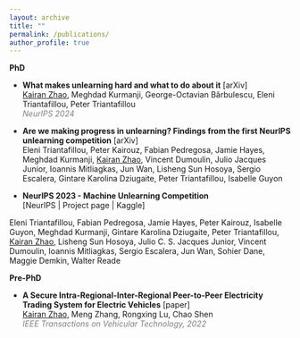 ```yaml
---
layout: archive
title: ""
permalink: /publications/
author_profile: true
---
```


**PhD**

<!-- * [What makes unlearning hard and what to do about it](https://arxiv.org/pdf/2406.01257).
**Kairan Zhao**, Meghdad Kurmanji, George-Octavian Bărbulescu, Eleni Triantafillou, Peter Triantafillou. 
*NeurIPS 2024.* -->

<!-- - **What makes unlearning hard and what to do about it** [[arXiv](https://arxiv.org/pdf/2406.01257)]   -->
- **What makes unlearning hard and what to do about it** <a href="https://arxiv.org/pdf/2406.01257" style="text-decoration:none;">[arXiv]</a>  
<u>Kairan Zhao</u>, Meghdad Kurmanji, George-Octavian Bărbulescu, Eleni Triantafillou, Peter Triantafillou  
<span style="color:gray;">_NeurIPS 2024_</span>

- **Are we making progress in unlearning? Findings from the first NeurIPS unlearning competition** <a href="https://arxiv.org/pdf/2406.09073" style="text-decoration:none;">[arXiv]</a>  
Eleni Triantafillou, Peter Kairouz, Fabian Pedregosa, Jamie Hayes, Meghdad Kurmanji, <u>Kairan Zhao</u>, Vincent Dumoulin, Julio Jacques Junior, Ioannis Mitliagkas, Jun Wan, Lisheng Sun Hosoya, Sergio Escalera, Gintare Karolina Dziugaite, Peter Triantafillou, Isabelle Guyon

<!-- - **NeurIPS 2023 - Machine Unlearning Competition**  [[NeurIPS](https://neurips.cc/virtual/2023/competition/66581) | [Project page](https://unlearning-challenge.github.io) | [Kaggle](https://kaggle.com/competitions/neurips-2023-machine-unlearning)]   -->
- **NeurIPS 2023 - Machine Unlearning Competition**  
  <a href="https://neurips.cc/virtual/2023/competition/66581" style="text-decoration:none;">[NeurIPS</a>
  <span style="text-decoration: none;"> | </span>
  <a href="https://unlearning-challenge.github.io" style="text-decoration:none;">Project page</a>
  <span style="text-decoration: none;"> | </span>
  <a href="https://kaggle.com/competitions/neurips-2023-machine-unlearning" style="text-decoration:none;">Kaggle]</a>
<!-- - **NeurIPS 2023 - Machine Unlearning Competition**
  <a href="https://neurips.cc/virtual/2023/competition/66581" style="text-decoration:none;">[NeurIPS |</a> 
  <a href="https://unlearning-challenge.github.io" style="text-decoration:none;">Project page |</a> 
  <a href="https://kaggle.com/competitions/neurips-2023-machine-unlearning" style="text-decoration:none;">Kaggle]</a>   -->
  Eleni Triantafillou, Fabian Pedregosa, Jamie Hayes, Peter Kairouz, Isabelle Guyon, Meghdad Kurmanji, Gintare Karolina Dziugaite, Peter Triantafillou, <u>Kairan Zhao</u>, Lisheng Sun Hosoya, Julio C. S. Jacques Junior, Vincent Dumoulin, Ioannis Mitliagkas, Sergio Escalera, Jun Wan, Sohier Dane, Maggie Demkin, Walter Reade

**Pre-PhD**

- **A Secure Intra-Regional-Inter-Regional Peer-to-Peer Electricity Trading System for Electric Vehicles** <a href="https://ieeexplore.ieee.org/abstract/document/9891809" style="text-decoration:none;">[paper]</a>  
<u>Kairan Zhao</u>, Meng Zhang, Rongxing Lu, Chao Shen  
<span style="color:gray;">_IEEE Transactions on Vehicular Technology, 2022_
